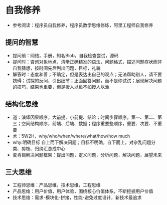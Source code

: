 # 自我修养

- 参考阅读：程序员自我修养，程序员数学思维修炼，阿里工程师自我修养

## 提问的智慧

- 提问前：网络，手册，知名Blob，自我检查尝试，源码
- 提问时：咨询对象地点，清晰正确精准的语法，问题格式，描述问题症状而非自我猜想，按时间先后列出问题，目标，礼貌
- 解答时：态度和善；不确定，但是表达出自己的观点；无法帮助别人，请不要妨碍；试探的反问，引出细节；正面回答问题，而不是你试试；展现解决问题的技巧，结果也重要，但是授人以鱼不如授人以渔

## 结构化思维

- 道：演绎因果顺序，大前提、小前提、结论；时间步骤顺序，第一、第二、第三；空间结构顺序，前端、后端、数据；程序重要些顺序，重要、次要、不重要
- 术：5W2H，why/who/when/where/what/how/how much
- why:明确目标 自上而下解决问题；目标不明确，自下而上，对杂乱问题分类、剪枝、归纳汇总成中心
- 麦肯锡解决问题框架：提出问题，定义问题，分析问题，解决问题，展望未来

## 三大思维

- 工程师思维：产品思维，技术思维，工程思维
- 产品思维：用户价值，用户体验，围绕核心价值体系，不断挖掘用户价值
- 技术思维：需求-模块化-拼接，性能-避免过度设计，新技术最追求